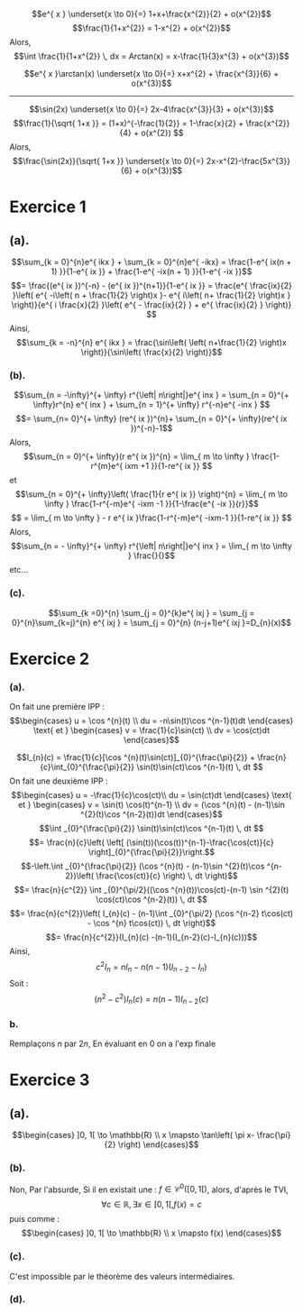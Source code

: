 $$e^{ x } \underset{x \to 0}{=} 1+x+\frac{x^{2}}{2} + o(x^{2})$$
$$\frac{1}{1+x^{2}} = 1-x^{2} + o(x^{2})$$
Alors, 
$$\int \frac{1}{1+x^{2}} \, dx = Arctan(x) = x-\frac{1}{3}x^{3} + o(x^{3})$$

$$e^{ x }\arctan(x) \underset{x \to 0}{=}  x+x^{2} + \frac{x^{3}}{6} + o(x^{3})$$
____
$$\sin(2x) \underset{x \to 0}{=} 2x-4\frac{x^{3}}{3} + o(x^{3})$$
$$\frac{1}{\sqrt{ 1+x }} = (1+x)^{-\frac{1}{2}} = 1-\frac{x}{2} + \frac{x^{2}}{4} + o(x^{2}) $$
Alors, 
$$\frac{\sin(2x)}{\sqrt{ 1+x }} \underset{x \to 0}{=} 2x-x^{2}-\frac{5x^{3}}{6} + o(x^{3})$$

# Exercice 1
## (a). 
$$\sum_{k = 0}^{n}e^{ ikx } + \sum_{k = 0}^{n}e^{ -ikx} = \frac{1-e^{ ix(n + 1) }}{1-e^{ ix }} + \frac{1-e^{ -ix(n + 1) }}{1-e^{ -ix }}$$
$$=  \frac{(e^{ ix })^{-n} - (e^{ ix })^{n+1}}{1-e^{ ix }} = \frac{e^{ \frac{ix}{2} }\left( e^{ -i\left( n + \frac{1}{2} \right)x }- e^{ i\left( n+ \frac{1}{2} \right)x } \right)}{e^{ i \frac{x}{2} }\left( e^{ - \frac{ix}{2} } + e^{ \frac{ix}{2} } \right)} $$
Ainsi, 
$$\sum_{k = -n}^{n} e^{ ikx } = \frac{\sin\left( \left( n+\frac{1}{2} \right)x \right)}{\sin\left( \frac{x}{2} \right)}$$

### (b).
$$\sum_{n = -\infty}^{+ \infty} r^{\left| n\right|}e^{ inx } = \sum_{n = 0}^{+ \infty}r^{n} e^{ inx } + \sum_{n = 1}^{+ \infty} r^{-n}e^{ -inx } $$
$$=  \sum_{n= 0}^{+ \infty} (re^{ ix })^{n}+ \sum_{n = 0}^{+ \infty}(re^{ ix })^{-n}-1$$
Alors, 
$$\sum_{n = 0}^{+ \infty}(r e^{ ix })^{n} = \lim_{ m \to \infty } \frac{1-r^{m}e^{ ixm +1 }}{1-re^{ ix }} $$
et
$$\sum_{n = 0}^{+ \infty}\left( \frac{1}{r e^{ ix }} \right)^{n} = \lim_{ m \to \infty } \frac{1-r^{-m}e^{ -ixm -1 }}{1-\frac{e^{ -ix }}{r}}$$
$$ = \lim_{ m \to \infty } - r e^{ ix }\frac{1-r^{-m}e^{ -ixm-1 }}{1-re^{ ix }} $$
Alors, 
$$\sum_{n = - \infty}^{+ \infty} r^{\left| n\right|}e^{ inx } = \lim_{ m \to \infty }  \frac{}{}$$
etc...

### (c).
$$\sum_{k =0}^{n} \sum_{j = 0}^{k}e^{ ixj } = \sum_{j = 0}^{n}\sum_{k=j}^{n} e^{ ixj } = \sum_{j = 0}^{n} (n-j+1)e^{ ixj }=D_{n}(x)$$

# Exercice 2
### (a). 
On fait une première IPP : 
$$\begin{cases}
u = \cos ^{n}(t) \\
du = -n\sin(t)\cos ^{n-1}(t)dt
\end{cases} \text{ et } \begin{cases}
v = \frac{1}{c}\sin(ct) \\
dv = \cos(ct)dt
\end{cases}$$

$$I_{n}(c) = \frac{1}{c}[\cos ^{n}(t)\sin(ct)]_{0}^{\frac{\pi}{2}} + \frac{n}{c}\int_{0}^{\frac{\pi}{2}} \sin(t)\sin(ct)\cos ^{n-1}(t)   \, dt $$
On fait une deuxième IPP : 
$$\begin{cases}
u =  -\frac{1}{c}\cos(ct)\\
du = \sin(ct)dt
\end{cases} \text{ et } \begin{cases}
v = \sin(t) \cos(t)^{n-1} \\
dv = (\cos ^{n}(t) - (n-1)\sin ^{2}(t)\cos ^{n-2}(t))dt
\end{cases}$$
$$\int _{0}^{\frac{\pi}{2}} \sin(t)\sin(ct)\cos ^{n-1}(t) \, dt $$
$$= \frac{n}{c}\left( \left[ (\sin(t))(\cos(t))^{n-1}-\frac{\cos(ct)}{c} \right]_{0}^{\frac{\pi}{2}}\right.$$
$$-\left.\int _{0}^{\frac{\pi}{2}} (\cos ^{n}(t) - (n-1)\sin ^{2}(t)\cos ^{n-2})\left( \frac{\cos(ct)}{c} \right) \, dt  \right)$$
$$= \frac{n}{c^{2}} \int _{0}^{\pi/2}((\cos ^{n}(t))\cos(ct)-(n-1) \sin ^{2}(t) \cos(ct)\cos ^{n-2}(t)) \, dt $$
$$= \frac{n}{c^{2}}\left( I_{n}(c) - (n-1)\int _{0}^{\pi/2} (\cos ^{n-2} t\cos(ct) - \cos ^{n} t\cos(ct)) \, dt  \right)$$
$$= \frac{n}{c^{2}}(I_{n}(c) -(n-1)(I_{n-2}(c)-I_{n}(c)))$$
Ainsi, 
$$c ^{2}I_{n} = nI_{n}-n(n-1)(I_{n-2}-I_{n})$$
Soit : 
$$(n^{2}-c^{2})I_{n}(c) =n(n-1)I_{n-2}(c)$$
### b.
Remplaçons $n$ par $2n$, 
En évaluant en $0$ on a l'exp finale


# Exercice 3
## (a). 
$$\begin{cases}
]0, 1[ \to \mathbb{R} \\
x \mapsto \tan\left( \pi x- \frac{\pi}{2} \right)
\end{cases}$$

### (b). 
Non, 
Par l'absurde, 
Si il en existait une : $f\in \mathcal{C}^{0}([0, 1[)$, alors, d'après le TVI, 
$$\forall c \in \mathbb{R}, \exists x \in [0, 1[, f(x) = c$$
puis comme : 
$$\begin{cases}
]0, 1[ \to \mathbb{R} \\
x \mapsto f(x)
\end{cases}$$

### (c). 
C'est impossible par le théorème des valeurs intermédiaires. 


### (d). 
